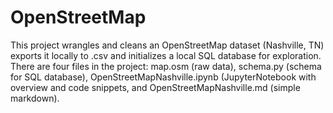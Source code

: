 # OpenStreetMap
This project wrangles and cleans an OpenStreetMap dataset (Nashville, TN) exports it locally to .csv and initializes a local SQL database for exploration. There are four files in the project: map.osm (raw data), schema.py (schema for SQL database), OpenStreetMapNashville.ipynb (JupyterNotebook with overview and code snippets, and OpenStreetMapNashville.md (simple markdown). 
